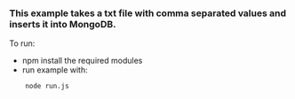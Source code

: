 ### This example takes a txt file with comma separated values and inserts it into MongoDB.

To run:

* npm install the required modules
* run example with:
```
    node run.js
```
	
